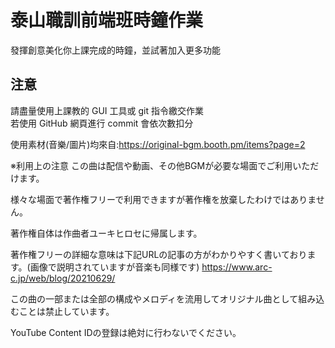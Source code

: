 # 泰山職訓前端班時鐘作業
發揮創意美化你上課完成的時鐘，並試著加入更多功能  

## 注意
請盡量使用上課教的 GUI 工具或 git 指令繳交作業  
若使用 GitHub 網頁進行 commit 會依次數扣分


使用素材(音樂/圖片)均來自:https://original-bgm.booth.pm/items?page=2

※利用上の注意
この曲は配信や動画、その他BGMが必要な場面でご利用いただけます。

様々な場面で著作権フリーで利用できますが著作権を放棄したわけではありません。

著作権自体は作曲者ユーキヒロセに帰属します。

著作権フリーの詳細な意味は下記URLの記事の方がわかりやすく書いております。(画像で説明されていますが音楽も同様です)
https://www.arc-c.jp/web/blog/20210629/


この曲の一部または全部の構成やメロディを流用してオリジナル曲として組み込むことは禁止しています。

YouTube Content IDの登録は絶対に行わないでください。